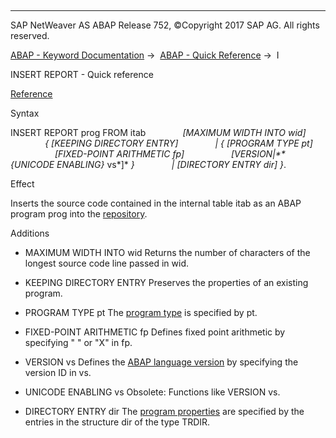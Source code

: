   

* * *

SAP NetWeaver AS ABAP Release 752, ©Copyright 2017 SAP AG. All rights reserved.

[ABAP - Keyword Documentation](https://help.sap.com/doc/abapdocu_752_index_htm/7.52/en-US/abenabap.htm) →  [ABAP - Quick Reference](https://help.sap.com/doc/abapdocu_752_index_htm/7.52/en-US/abenabap_shortref.htm) →  I

INSERT REPORT - Quick reference

[Reference](https://help.sap.com/doc/abapdocu_752_index_htm/7.52/en-US/abapinsert_report.htm)

Syntax

INSERT REPORT prog FROM itab
              *\[*MAXIMUM WIDTH INTO wid*\]*
              *{* *\[*KEEPING DIRECTORY ENTRY*\]*
              *|* *{* *\[*PROGRAM TYPE pt*\]*
                  *\[*FIXED-POINT ARITHMETIC fp*\]*
                  *\[*VERSION*|**{*UNICODE ENABLING*}* vs*\]* *}*
              *|* *\[*DIRECTORY ENTRY dir*\]* *}*.

Effect

Inserts the source code contained in the internal table itab as an ABAP program prog into the [repository](https://help.sap.com/doc/abapdocu_752_index_htm/7.52/en-US/abenrepository_glosry.htm "Glossary Entry").

Additions

-   MAXIMUM WIDTH INTO wid
    Returns the number of characters of the longest source code line passed in wid.
    
-   KEEPING DIRECTORY ENTRY
    Preserves the properties of an existing program.
    
-   PROGRAM TYPE pt
    The [program type](https://help.sap.com/doc/abapdocu_752_index_htm/7.52/en-US/abenprogram_type_glosry.htm "Glossary Entry") is specified by pt.
    
-   FIXED-POINT ARITHMETIC fp
    Defines fixed point arithmetic by specifying " " or "X" in fp.
    
-   VERSION vs
    Defines the [ABAP language version](https://help.sap.com/doc/abapdocu_752_index_htm/7.52/en-US/abenabap_versions.htm) by specifying the version ID in vs.
    
-   UNICODE ENABLING vs
    Obsolete: Functions like VERSION vs.
    
-   DIRECTORY ENTRY dir
    The [program properties](https://help.sap.com/doc/abapdocu_752_index_htm/7.52/en-US/abenprogram_attribute_glosry.htm "Glossary Entry") are specified by the entries in the structure dir of the type TRDIR.